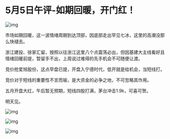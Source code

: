 # 5月5日午评-如期回暖，开门红！

![img](https://pic2.zhimg.com/v2-8e09511d12f62c5b9d213350c8cc9be8_720w.jpeg?source=d16d100b)

市场如期回暖，这一波情绪周期到达顶部，因底部走出罕见七冰，这里的高潮没那么快褪去。



浙江建投、徐家汇留，按照以往浙江这里八个点震荡必出，但因基建大主线看好且情绪回暖前提，暂留手不出，上周说过难得的先手机会不可随便让渡。



竞价抢爱旭股份，这点早盘已提，开盘入宁德时代，低开就是给机会，当短线打。



竞价对于短线的重要性不言而喻，是大资金的必争之地，不可忽略其作用。



五月开盘大红，午后暂无预期，短线四股打满，茅台冲击1.9k，可喜可贺。



明天见。

![img](https://pic4.zhimg.com/80/v2-b8cc8c444909be74fef9436efc61bfa7_1440w.jpg)

![img](https://pic3.zhimg.com/80/v2-67af6077add24d231593a4cd334af71e_1440w.jpg)

![img](https://pic3.zhimg.com/80/v2-c02c4de2a7d2ddcf77992147e4f5086e_1440w.jpg)